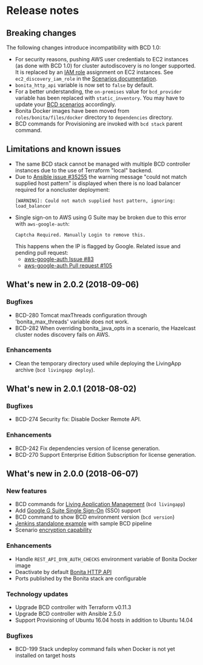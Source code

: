 # Release notes

## Breaking changes

The following changes introduce incompatibility with BCD 1.0:

* For security reasons, pushing AWS user credentials to EC2 instances (as done with BCD 1.0) for cluster autodiscovery is no longer supported. It is replaced by an [IAM role](aws_prerequisites.md) assignment on EC2 instances. See `ec2_discovery_iam_role` in the [Scenarios documentation](scenarios.md).
* `bonita_http_api` variable is now set to `false` by default.
* For a better understanding, the `on-premises` value for `bcd_provider` variable has been replaced with `static_inventory`. You may have to update your [BCD scenarios](scenarios.md) accordingly.
* Bonita Docker images have been moved from `roles/bonita/files/docker` directory to `dependencies` directory.
* BCD commands for Provisioning are invoked with `bcd stack` parent command.

## Limitations and known issues

* The same BCD stack cannot be managed with multiple BCD controller instances due to the use of Terraform "local" backend.
* Due to [Ansible issue #35255](https://github.com/ansible/ansible/issues/35255) the warning message "could not match supplied host pattern" is displayed when there is no load balancer required for a noncluster deployment:
  ```
  [WARNING]: Could not match supplied host pattern, ignoring: load_balancer
  ```
* Single sign-on to AWS using G Suite may be broken due to this error with `aws-google-auth`:
  ```
  Captcha Required. Manually Login to remove this.
  ```
  This happens when the IP is flagged by Google. Related issue and pending pull request:
    - [aws-google-auth Issue #83](https://github.com/cevoaustralia/aws-google-auth/issues/83)
    - [aws-google-auth Pull request #105](https://github.com/cevoaustralia/aws-google-auth/pull/105)

## What's new in 2.0.2 (2018-09-06)

### Bugfixes

* BCD-280 Tomcat maxThreads configuration through 'bonita_max_threads' variable does not work.
* BCD-282 When overriding bonita_java_opts in a scenario, the Hazelcast cluster nodes discovery fails on AWS.

### Enhancements

* Clean the temporary directory used while deploying the LivingApp archive (`bcd livingapp deploy`).

## What's new in 2.0.1 (2018-08-02)

### Bugfixes

* BCD-274 Security fix: Disable Docker Remote API.

### Enhancements

* BCD-242 Fix dependencies version of license generation.
* BCD-270 Support Enterprise Edition Subscription for license generation.

## What's new in 2.0.0 (2018-06-07)

### New features

* BCD commands for [Living Application Management](_manage_living_application) (`bcd livingapp`)
* Add [Google G Suite Single Sign-On](aws_sso.md) (SSO) support
* BCD command to show BCD environment version (`bcd version`)
* [Jenkins standalone example](jenkins_example.md) with sample BCD pipeline
* Scenario [encryption capability](how_to_use_bcd_with_data_encrypted.md)

### Enhancements

* Handle `REST_API_DYN_AUTH_CHECKS` environment variable of Bonita Docker image
* Deactivate by default [Bonita HTTP API](https://documentation.bonitasoft.com/bonita/${bonitaDocVersion}/rest-api-authorization#toc9)
* Ports published by the Bonita stack are configurable

### Technology updates

* Upgrade BCD controller with Terraform v0.11.3
* Upgrade BCD controller with Ansible 2.5.0
* Support Provisioning of Ubuntu 16.04 hosts in addition to Ubuntu 14.04

### Bugfixes

* BCD-199 Stack undeploy command fails when Docker is not yet installed on target hosts
